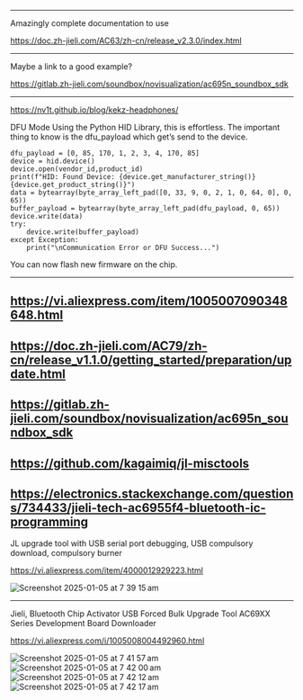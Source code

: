 --------------

Amazingly complete documentation to use 

https://doc.zh-jieli.com/AC63/zh-cn/release_v2.3.0/index.html

--------------

Maybe a link to a good example?

https://gitlab.zh-jieli.com/soundbox/novisualization/ac695n_soundbox_sdk


--------------
https://nv1t.github.io/blog/kekz-headphones/

DFU Mode
Using the Python HID Library, this is effortless. The important thing to know is the dfu_payload which get’s send to the device.
```
dfu_payload = [0, 85, 170, 1, 2, 3, 4, 170, 85]
device = hid.device()
device.open(vendor_id,product_id)
print(f"HID: Found Device: {device.get_manufacturer_string()} {device.get_product_string()}")
data = bytearray(byte_array_left_pad([0, 33, 9, 0, 2, 1, 0, 64, 0], 0, 65))
buffer_payload = bytearray(byte_array_left_pad(dfu_payload, 0, 65))
device.write(data)
try:
	device.write(buffer_payload)
except Exception:
	print("\nCommunication Error or DFU Success...")
```
You can now flash new firmware on the chip.

--------------
https://vi.aliexpress.com/item/1005007090348648.html
--------------
https://doc.zh-jieli.com/AC79/zh-cn/release_v1.1.0/getting_started/preparation/update.html
--------------
https://gitlab.zh-jieli.com/soundbox/novisualization/ac695n_soundbox_sdk
--------------
https://github.com/kagaimiq/jl-misctools
--------------
https://electronics.stackexchange.com/questions/734433/jieli-tech-ac6955f4-bluetooth-ic-programming
--------------

JL upgrade tool with USB serial port debugging, USB compulsory download, compulsory burner

https://vi.aliexpress.com/item/4000012929223.html

![Screenshot 2025-01-05 at 7 39 15 am](https://github.com/user-attachments/assets/e4694099-f9a1-4fc2-987b-ca6623be2a66)

--------------
Jieli, Bluetooth Chip Activator USB Forced Bulk Upgrade Tool AC69XX Series Development Board Downloader

https://vi.aliexpress.com/i/1005008004492960.html

![Screenshot 2025-01-05 at 7 41 57 am](https://github.com/user-attachments/assets/d2875735-d809-48d7-9d8b-67fb80bb4f3e)
![Screenshot 2025-01-05 at 7 42 00 am](https://github.com/user-attachments/assets/9735ce24-41f0-491d-b624-bd017e38bbb1)
![Screenshot 2025-01-05 at 7 42 12 am](https://github.com/user-attachments/assets/b2acf415-4c0e-49f9-ab06-9db59963b438)
![Screenshot 2025-01-05 at 7 42 17 am](https://github.com/user-attachments/assets/4dc53565-2623-4640-b1e2-51bb05b16b6c)

